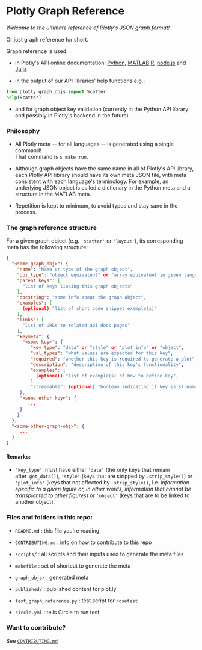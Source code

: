 # Plotly Graph Reference

*Welcome to the ultimate reference of Plotly's JSON graph format!*

Or just graph reference for short.

Graph reference is used:

- in Plotly's API online documentation:
  [Python](https://plot.ly/python/reference/),
  [MATLAB](https://plot.ly/matlab/reference/)
  [R](https://plot.ly/r/reference/),
  [node.js](https://plot.ly/nodejs/reference/) and
  [Julia](https://plot.ly/julia/reference/)

- in the output of our API libraries' help functions e.g.:

```python
from plotly.graph_objs import Scatter
help(Scatter)
```

- and for graph object key validation (currently in the Python API library and
  possibly in Plotly's backend in the future).

### Philosophy

* All Plotly meta -- for all languages -- is generated using a single
  command! <br>That command is `$ make run`.

+ Although graph objects have the same name in all of Plotly's API library,
  each Plotly API library should have its own meta JSON file, with meta consistent with
  each language's terminology. For example, an underlying JSON object is
  called a dictionary in the Python meta and a structure in the MATLAB meta.

+ Repetition is kept to minimum, to avoid typos and stay sane in the process.

### The graph reference structure

For a given graph object (e.g. `'scatter'` or `'layout'`), its corresponding
meta has the following structure:

```json
{
  "<some-graph_obj>": {
    "name": "Name or type of the graph object",
    "obj_type": "object equivalent" or "array equivalent in given language",
    "parent_keys": [
      "list of keys linking this graph objects"
    ],
    "docstring": "some info about the graph object",
    "examples": [
      (optional) "list of short code snippet example(s)"
    ],
    "links": [
      "list of URLs to related api docs pages"
    ],
    "keymeta": { 
      "<some-key>": {
         "key_type": "data" or "style" or "plot_info" or "object", 
         "val_types": "what values are expected for this key",
         "required": "whether this key is required to generate a plot",
         "description": "description of this key's functionality",
         "examples": [
           (optional) "list of example(s) of how to define key", 
         ]
         "streamable": (optional) "boolean indicating if key is streamable of not"
     },
     "<some-other-key>": {
        ...
     }
    }
  },
  "<some-other-graph-obj>": {
     ...
  }
}
```

#### Remarks:

  + `'key_type'`: must have either `'data'` (the only keys that remain
     after`.get_data()`), `'style'` (keys that are stripped by `.strip_style()`)
     or `'plot_info'` (keys that not affected by `.strip_style()`, i.e.
     *information specific to a given figure or, in other words, information
     that cannot be transplanted to other figures*) or `'object'` (keys that are
     to be linked to another object).


### Files and folders in this repo:

- `README.md` : this file you're reading

- `CONTRIBUTING.md` : info on how to contribute to this repo

- `scripts/` : all scripts and their inputs used to generate the meta files

- `makefile` : set of shortcut to generate the meta

- `graph_objs/` : generated meta

- `published/` : published content for plot.ly

- `test_graph_reference.py` : test script for `nosetest`

- `circle.yml` : tells Circle to run test

### Want to contribute?

See [`CONTRIBUTING.md`](./CONTRIBUTING.md)
